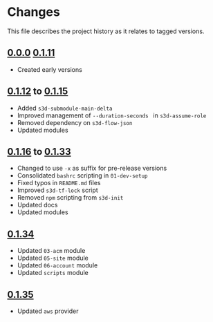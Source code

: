# Changes
This file describes the project history as it relates to tagged versions.

## [0.0.0](.) [0.1.11](.)
- Created early versions

## [0.1.12](.) to [0.1.15](.)
- Added `s3d-submodule-main-delta`
- Improved management of `--duration-seconds ` in `s3d-assume-role`
- Removed dependency on `s3d-flow-json`
- Updated modules

## [0.1.16](.) to [0.1.33](.)
- Changed to use `-x` as suffix for pre-release versions
- Consolidated `bashrc` scripting in `01-dev-setup`
- Fixed typos in `README.md` files
- Improved `s3d-tf-lock` script
- Removed `npm` scripting from `s3d-init`
- Updated docs
- Updated modules

## [0.1.34](.)
- Updated `03-acm` module
- Updated `05-site` module
- Updated `06-account` module
- Updated `scripts` module

## [0.1.35](.)
- Updated `aws` provider
